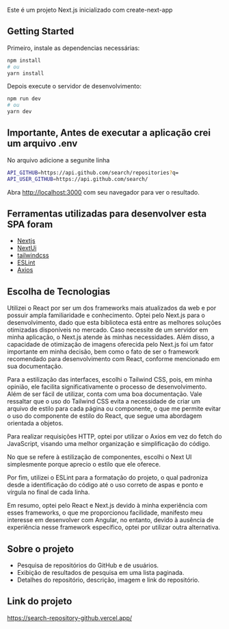 Este é um projeto Next.js inicializado com create-next-app

## Getting Started

Primeiro, instale as dependencias necessárias:

```bash
npm install
# ou
yarn install
```

Depois execute o servidor de desenvolvimento:

```bash
npm run dev
# ou
yarn dev
```

## Importante, Antes de executar a aplicação crei um arquivo .env 
No arquivo adicione a segunite linha

```bash
API_GITHUB=https://api.github.com/search/repositories?q=
API_USER_GITHUB=https://api.github.com/search/
```

Abra [http://localhost:3000](http://localhost:3000) com seu navegador para ver o resultado.


## Ferramentas utilizadas para desenvolver esta SPA foram

- [Nextjs](https://nextjs.org/)
- [NextUi](https://nextui.org/)
- [tailwindcss](https://tailwindcss.com/)
- [ESLint](https://eslint.org/)
- [Axios](https://axios-http.com/)

## Escolha de Tecnologias

Utilizei o React por ser um dos frameworks mais atualizados da web e por possuir ampla familiaridade e conhecimento. Optei pelo Next.js para o desenvolvimento, dado que esta biblioteca está entre as melhores soluções otimizadas disponíveis no mercado. Caso necessite de um servidor em minha aplicação, o Next.js atende às minhas necessidades. Além disso, a capacidade de otimização de imagens oferecida pelo Next.js foi um fator importante em minha decisão, bem como o fato de ser o framework recomendado para desenvolvimento com React, conforme mencionado em sua documentação.

Para a estilização das interfaces, escolhi o Tailwind CSS, pois, em minha opinião, ele facilita significativamente o processo de desenvolvimento. Além de ser fácil de utilizar, conta com uma boa documentação. Vale ressaltar que o uso do Tailwind CSS evita a necessidade de criar um arquivo de estilo para cada página ou componente, o que me permite evitar o uso do componente de estilo do React, que segue uma abordagem orientada a objetos.

Para realizar requisições HTTP, optei por utilizar o Axios em vez do fetch do JavaScript, visando uma melhor organização e simplificação do código.

No que se refere à estilização de componentes, escolhi o Next UI simplesmente porque aprecio o estilo que ele oferece.

Por fim, utilizei o ESLint para a formatação do projeto, o qual padroniza desde a identificação do código até o uso correto de aspas e ponto e vírgula no final de cada linha.

Em resumo, optei pelo React e Next.js devido à minha experiência com esses frameworks, o que me proporcionou facilidade, manifesto meu interesse em desenvolver com Angular, no entanto, devido à ausência de experiência nesse framework específico, optei por utilizar outra alternativa.

## Sobre o projeto
- Pesquisa de repositórios do GitHub e de usuários.
- Exibição de resultados de pesquisa em uma lista paginada.
- Detalhes do repositório, descrição, imagem e link do repositório.

## Link do projeto
https://search-repository-github.vercel.app/
